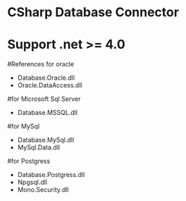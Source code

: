 # CSharp Database Connector
# Support .net >= 4.0

#References for oracle
- Database.Oracle.dll
- Oracle.DataAccess.dll

#for Microsoft Sql Server
- Database.MSSQL.dll

#for MySql
- Database.MySql.dll
- MySql.Data.dll

#for Postgress
- Database.Postgress.dll
- Npgsql.dll
- Mono.Security.dll
